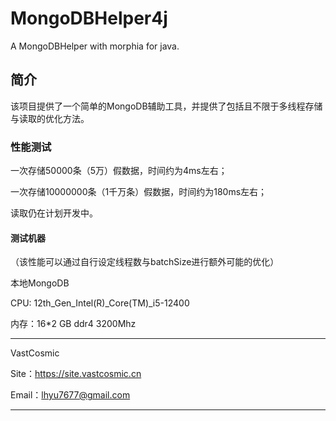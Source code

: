 # MongoDBHelper4j

A MongoDBHelper with morphia for java.

## 简介

该项目提供了一个简单的MongoDB辅助工具，并提供了包括且不限于多线程存储与读取的优化方法。

### 性能测试

一次存储50000条（5万）假数据，时间约为4ms左右；

一次存储10000000条（1千万条）假数据，时间约为180ms左右；

读取仍在计划开发中。

#### 测试机器
（该性能可以通过自行设定线程数与batchSize进行额外可能的优化）

本地MongoDB

CPU: 12th_Gen_Intel(R)_Core(TM)_i5-12400

内存：16*2 GB ddr4 3200Mhz

**************************************

VastCosmic

Site：https://site.vastcosmic.cn

Email：lhyu7677@gmail.com

**************************************
